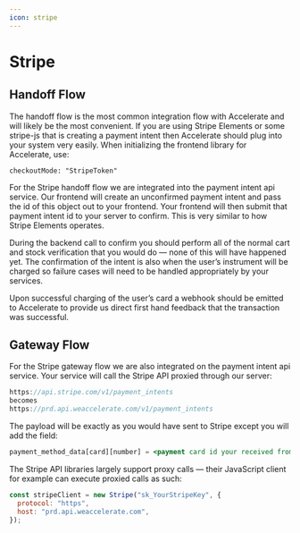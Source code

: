 ```yaml
---
icon: stripe
---
```


# Stripe

## Handoff Flow

The handoff flow is the most common integration flow with Accelerate and will likely be the most convenient. If you are using Stripe Elements or some stripe-js that is creating a payment intent then Accelerate should plug into your system very easily. When initializing the frontend library for Accelerate, use:

```
checkoutMode: "StripeToken"
```

For the Stripe handoff flow we are integrated into the payment intent api service. Our frontend will create an unconfirmed payment intent and pass the id of this object out to your frontend. Your frontend will then submit that payment intent id to your server to confirm. This is very similar to how Stripe Elements operates.

During the backend call to confirm you should perform all of the normal cart and stock verification that you would do — none of this will have happened yet. The confirmation of the intent is also when the user’s instrument will be charged so failure cases will need to be handled appropriately by your services.

Upon successful charging of the user’s card a webhook should be emitted to Accelerate to provide us direct first hand feedback that the transaction was successful.

## Gateway Flow

For the Stripe gateway flow we are also integrated on the payment intent api service. Your service will call the Stripe API proxied through our server:

```jsx
https://api.stripe.com/v1/payment_intents
becomes
https://prd.api.weaccelerate.com/v1/payment_intents
```

The payload will be exactly as you would have sent to Stripe except you will add the field:

```jsx
payment_method_data[card][number] = <payment card id your received from AccelerateJS>
```

The Stripe API libraries largely support proxy calls — their JavaScript client for example can execute proxied calls as such:

```jsx
const stripeClient = new Stripe("sk_YourStripeKey", {
  protocol: "https",
  host: "prd.api.weaccelerate.com",
});
```
